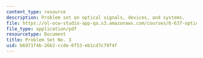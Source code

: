 ```yaml
---
content_type: resource
description: Problem set on optical signals, devices, and systems.
file: https://ol-ocw-studio-app-qa.s3.amazonaws.com/courses/6-637-optical-signals-devices-and-systems-spring-2003/b6971f4b26b2ccde0f53eb1cd7c79f4f_6637pset3.pdf
file_type: application/pdf
resourcetype: Document
title: Problem Set No. 3
uid: b6971f4b-26b2-ccde-0f53-eb1cd7c79f4f
---
```

